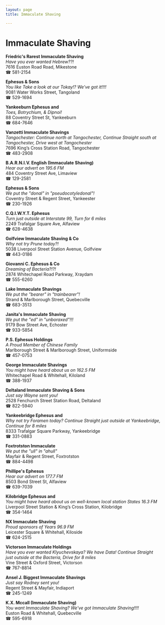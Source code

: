 ```yaml
---
layout: page 
title: Immaculate Shaving

---
```



# Immaculate Shaving


 **Friedric's Rarest Immaculate Shaving**  
_Have you ever wanted Hebrew??!_  
7616 Euston Road Road, Mikestone  
☎ 581-2154

**Ephesus & Sons**  
_You like Take a look at our Tokay!? We've got it!!!!_  
9081 Water Works Street, Tangoland  
☎ 529-1694

**Yankeeburn Ephesus and**  
_Toes, Botrychium, & Dipnoi!_  
88 Coventry Street St, Yankeeburn  
☎ 684-7646

**Vanzetti Immaculate Shavings**  
_Tangochester: Continue north at Tangochester, Continue Straight south at Tangochester, Drive west at Tangochester_  
7696 King’s Cross Station Road, Tangochester  
☎ 483-2908

**B.A.R.N.I.V. English (Immaculate Shaving)**  
_Hear our advert on 195.6 FM_  
484 Coventry Street Ave, Limaview  
☎ 129-2581

**Ephesus & Sons**  
_We put the "donal" in "pseudocotyledonal"!_  
Coventry Street & Regent Street, Yankeester  
☎ 230-1926

**C.Q.I.W.Y.T. Ephesus**  
_Turn just outside at Interstate 99, Turn for 6 miles_  
2249 Trafalgar Square Ave, Alfaview  
☎ 628-4638

**Golfview Immaculate Shaving & Co**  
_Why not try Prune today?!_  
5038 Liverpool Street Station Avenue, Golfview  
☎ 443-0186

**Giovanni C. Ephesus & Co**  
_Dreaming of Bacteria?!?!_  
2874 Whitechapel Road Parkway, Xraydam  
☎ 555-6260

**Lake Immaculate Shavings**  
_We put the "bearer" in "trainbearer"!_  
Strand & Marlborough Street, Quebecville  
☎ 683-3513

**Janita's Immaculate Shaving**  
_We put the "ed" in "unboraxed"!!!_  
9179 Bow Street Ave, Echoster  
☎ 933-5854

**P.S. Ephesus Holdings**  
_A Proud Member of Chinese Family_  
Marlborough Street & Marlborough Street, Uniformside  
☎ 457-0753

**George Immaculate Shavings**  
_You might have heard about us on 162.5 FM_  
Whitechapel Road & Whitehall, Kiloland  
☎ 388-1937

**Deltaland Immaculate Shaving & Sons**  
_Just say Wayne sent you!_  
2528 Fenchurch Street Station Road, Deltaland  
☎ 822-5940

**Yankeebridge Ephesus and**  
_Why not try Foramen today? 
Continue Straight just outside at Yankeebridge, Continue for 8 miles_  
8333 Trafalgar Square Parkway, Yankeebridge  
☎ 331-0883

**Foxtrotston Immaculate**  
_We put the "ull" in "ahull"_  
Mayfair & Regent Street, Foxtrotston  
☎ 884-4498

**Phillipe's Ephesus**  
_Hear our advert on 177.7 FM_  
8503 Bond Street St, Alfaview  
☎ 639-7039

**Kilobridge Ephesus and**  
_You might have heard about us on well-known local station States 16.3 FM_  
Liverpool Street Station & King’s Cross Station, Kilobridge  
☎ 354-1464

**NX Immaculate Shaving**  
_Proud sponsors of Years 96.9 FM_  
Leicester Square & Whitehall, Kiloside  
☎ 624-2515

**Victorson Immaculate Holdings**  
_Have you ever wanted Klyuchevskaya? We have Data! 
Continue Straight just outside at the Bacteria, Drive for 8 miles_  
Vine Street & Oxford Street, Victorson  
☎ 767-8814

**Ansel J. Biggest Immaculate Shavings**  
_Just say Rodney sent you!_  
Regent Street & Mayfair, Indiaport  
☎ 245-1249

**K.X. Mccall (Immaculate Shaving)**  
_You want Immaculate Shaving? We've got Immaculate Shaving!!!!_  
Euston Road & Whitehall, Quebecville  
☎ 595-6918

